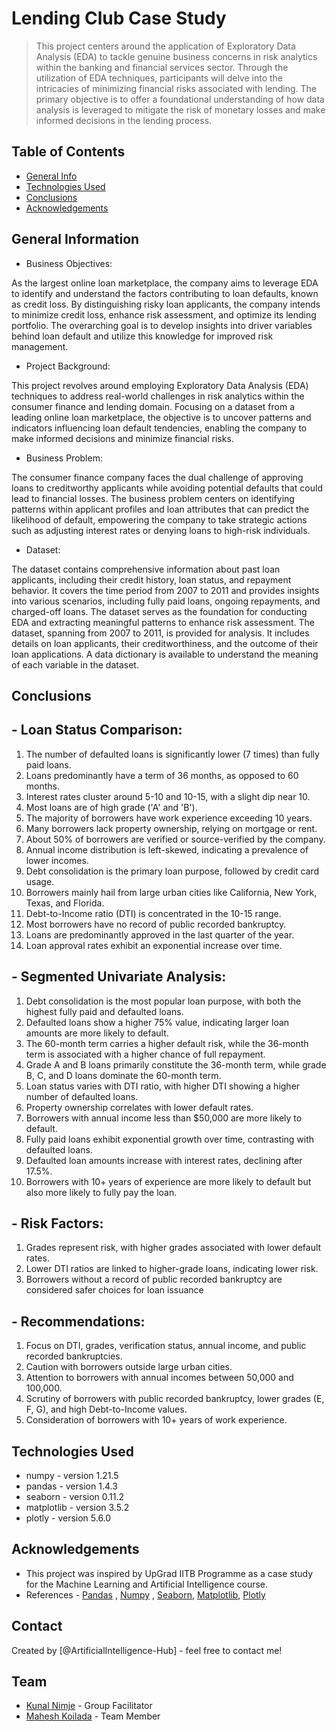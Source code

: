 # Lending Club Case Study
> This project centers around the application of Exploratory Data Analysis (EDA) to tackle genuine business concerns in risk analytics within the banking and financial services sector. Through the utilization of EDA techniques, participants will delve into the intricacies of minimizing financial risks associated with lending. The primary objective is to offer a foundational understanding of how data analysis is leveraged to mitigate the risk of monetary losses and make informed decisions in the lending process.


## Table of Contents
* [General Info](#general-information)
* [Technologies Used](#technologies-used)
* [Conclusions](#conclusions)
* [Acknowledgements](#acknowledgements)

<!-- You can include any other section that is pertinent to your problem -->

## General Information
- Business Objectives:

As the largest online loan marketplace, the company aims to leverage EDA to identify and understand the factors contributing to loan defaults, known as credit loss. By distinguishing risky loan applicants, the company intends to minimize credit loss, enhance risk assessment, and optimize its lending portfolio. The overarching goal is to develop insights into driver variables behind loan default and utilize this knowledge for improved risk management.
- Project Background:

This project revolves around employing Exploratory Data Analysis (EDA) techniques to address real-world challenges in risk analytics within the consumer finance and lending domain. Focusing on a dataset from a leading online loan marketplace, the objective is to uncover patterns and indicators influencing loan default tendencies, enabling the company to make informed decisions and minimize financial risks.
- Business Problem:

The consumer finance company faces the dual challenge of approving loans to creditworthy applicants while avoiding potential defaults that could lead to financial losses. The business problem centers on identifying patterns within applicant profiles and loan attributes that can predict the likelihood of default, empowering the company to take strategic actions such as adjusting interest rates or denying loans to high-risk individuals.

- Dataset:

The dataset contains comprehensive information about past loan applicants, including their credit history, loan status, and repayment behavior. It covers the time period from 2007 to 2011 and provides insights into various scenarios, including fully paid loans, ongoing repayments, and charged-off loans. The dataset serves as the foundation for conducting EDA and extracting meaningful patterns to enhance risk assessment.
The dataset, spanning from 2007 to 2011, is provided for analysis. It includes details on loan applicants, their creditworthiness, and the outcome of their loan applications. A data dictionary is available to understand the meaning of each variable in the dataset.

<!-- You don't have to answer all the questions - just the ones relevant to your project. -->

## Conclusions
## - Loan Status Comparison:

1. The number of defaulted loans is significantly lower (7 times) than fully paid loans.
2. Loans predominantly have a term of 36 months, as opposed to 60 months.
3. Interest rates cluster around 5-10 and 10-15, with a slight dip near 10.
4. Most loans are of high grade ('A' and 'B').
5. The majority of borrowers have work experience exceeding 10 years.
6. Many borrowers lack property ownership, relying on mortgage or rent.
7. About 50% of borrowers are verified or source-verified by the company.
8. Annual income distribution is left-skewed, indicating a prevalence of lower incomes.
9. Debt consolidation is the primary loan purpose, followed by credit card usage.
10. Borrowers mainly hail from large urban cities like California, New York, Texas, and Florida.
11. Debt-to-Income ratio (DTI) is concentrated in the 10-15 range.
12. Most borrowers have no record of public recorded bankruptcy.
13. Loans are predominantly approved in the last quarter of the year.
14. Loan approval rates exhibit an exponential increase over time.
## - Segmented Univariate Analysis:

1. Debt consolidation is the most popular loan purpose, with both the highest fully paid and defaulted loans.
2. Defaulted loans show a higher 75% value, indicating larger loan amounts are more likely to default.
3. The 60-month term carries a higher default risk, while the 36-month term is associated with a higher chance of full repayment.
4. Grade A and B loans primarily constitute the 36-month term, while grade B, C, and D loans dominate the 60-month term.
5. Loan status varies with DTI ratio, with higher DTI showing a higher number of defaulted loans.
6. Property ownership correlates with lower default rates.
7. Borrowers with annual income less than $50,000 are more likely to default.
8. Fully paid loans exhibit exponential growth over time, contrasting with defaulted loans.
9. Defaulted loan amounts increase with interest rates, declining after 17.5%.
10. Borrowers with 10+ years of experience are more likely to default but also more likely to fully pay the loan.
## - Risk Factors:
1. Grades represent risk, with higher grades associated with lower default rates.
2. Lower DTI ratios are linked to higher-grade loans, indicating lower risk.
3. Borrowers without a record of public recorded bankruptcy are considered safer choices for loan issuance
## - Recommendations:

1. Focus on DTI, grades, verification status, annual income, and public recorded bankruptcies.
2. Caution with borrowers outside large urban cities.
3. Attention to borrowers with annual incomes between  50,000 and 100,000.
4. Scrutiny of borrowers with public recorded bankruptcy, lower grades (E, F, G), and high Debt-to-Income values.
5. Consideration of borrowers with 10+ years of work experience.

<!-- You don't have to answer all the questions - just the ones relevant to your project. -->


## Technologies Used
- numpy      - version 1.21.5
- pandas     - version 1.4.3
- seaborn    - version 0.11.2
- matplotlib - version 3.5.2
- plotly     - version 5.6.0

<!-- As the libraries versions keep on changing, it is recommended to mention the version of library used in this project -->

## Acknowledgements

- This project was inspired by UpGrad IITB Programme as a case study for the Machine Learning and Artificial Intelligence course.
- References - [Pandas](https://pandas.pydata.org/pandas-docs/version/1.4.3/) , [Numpy](https://numpy.org/doc/stable/user/index.html) , [Seaborn](https://pypi.org/project/seaborn/0.11.2/), [Matplotlib](https://pypi.org/project/matplotlib/3.5.2/), [Plotly](https://pypi.org/project/plotly/)


## Contact
Created by [@ArtificialIntelligence-Hub] - feel free to contact me!

## Team
- [Kunal Nimje](https://github.com/ArtificialIntelligence-Hub) - Group Facilitator
- [Mahesh Koilada]() - Team Member
